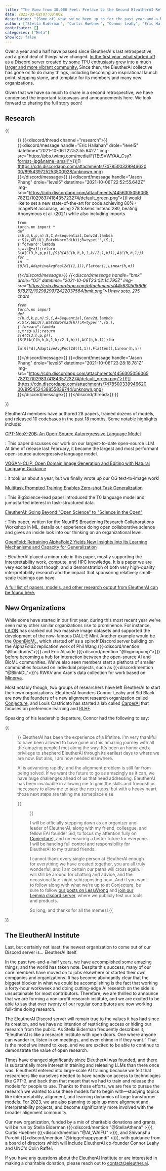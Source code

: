 ```yaml
---
title: "The View from 30,000 Feet: Preface to the Second EleutherAI Retrospective"
date: 2023-03-02T07:00:00Z
description: "(Some of) what we've been up to for the past year-and-a-half at EleutherAI."
author: ["Stella Biderman", "Curtis Huebner", "Connor Leahy", "Eric Hallahan"]
contributor: []
categories: ["Meta"]
ShowToc: false
---
```



Over a year and a half have passed since EleutherAI's last retrospective, and a great deal of things have changed. [In the first year, what started off as a Discord server created by some TPU enthusiasts grew into a much larger and more vibrant community.](./year-one/) Since then, the EleutherAI collective has gone on to do many things, including becoming an inspirational launch point, stepping stone, and template for its members and many new organizations.

Given that we have so much to share in a second retrospective, we have condensed the important takeaways and announcements here. We look forward to sharing the full story soon!

## Research

{{<figure caption="EAI setting SotA in real time">}}
{{<discord/thread channel="research">}}
{{<discord/message handle="Eric Hallahan" drole="level5" datetime="2021-10-06T22:52:55.642Z" img-src="https://pbs.twimg.com/media/FjTEtSVWYAA_Csy?format=jpg&name=small">}}![](https://cdn.discordapp.com/attachments/747850033994662000/895439725253500928/unknown.png){{</discord/message>}}
{{<discord/message handle="Jason Phang" drole="level5" datetime="2021-10-06T22:52:55.642Z" img-src="https://cdn.discordapp.com/attachments/445630505606578212/1029837418435723274/default_green.png">}}<span>I would like to set a new state-of-the-art for code achieving 80%+ ImageNet accuracy, using 278 tokens instead 280, beating Anonymous et al. (2021) while also including imports</span><pre><code class="scrollbarGhostHairline-2LpzZ9 scrollbar-3vVt8d hljs python"><span class="hljs-keyword">from</span> torch.nn <span class="hljs-keyword">import</span> *
<span class="hljs-function"><span class="hljs-keyword">def</span> <span class="hljs-title">c</span>(<span class="hljs-params">h,d,k,p,n</span>):</span>S,C,A=Sequential,Conv2d,<span class="hljs-keyword">lambda</span> x:S(x,GELU(),BatchNorm2d(h));R=<span class="hljs-built_in">type</span>(<span class="hljs-string">''</span>,(S,),{<span class="hljs-string">'forward'</span>:<span class="hljs-keyword">lambda</span> s,x:s[<span class="hljs-number">0</span>](x)+x});<span class="hljs-keyword">return</span> S(A(C(<span class="hljs-number">3</span>,h,p,p)),*[S(R(A(C(h,h,k,<span class="hljs-number">1</span>,k//<span class="hljs-number">2</span>,<span class="hljs-number">1</span>,h))),A(C(h,h,<span class="hljs-number">1</span>))) <span class="hljs-keyword">for</span> _ <span class="hljs-keyword">in</span> [<span class="hljs-number">0</span>]*d],AdaptiveAvgPool2d((<span class="hljs-number">1</span>,<span class="hljs-number">1</span>)),Flatten(),Linear(h,n))</code></pre>{{</discord/message>}}
{{<discord/message handle="bmk" drole="O5" datetime="2021-10-06T23:02:14.795Z" img-src="https://cdn.discordapp.com/attachments/445630505606578212/1029829972422037564/bmk.png">}}new sota, 275 chars<pre><code class="scrollbarGhostHairline-2LpzZ9 scrollbar-3vVt8d hljs py"><span class="hljs-keyword">from</span> torch.nn <span class="hljs-keyword">import</span>*
<span class="hljs-function"><span class="hljs-keyword">def</span> <span class="hljs-title">c</span>(<span class="hljs-params">h,d,k,p,n</span>):</span>S,C,A=Sequential,Conv2d,<span class="hljs-keyword">lambda</span> x:S(x,GELU(),BatchNorm2d(h));R=<span class="hljs-built_in">type</span>(<span class="hljs-string">''</span>,(S,),{<span class="hljs-string">'forward'</span>:<span class="hljs-keyword">lambda</span> s,x:s[<span class="hljs-number">0</span>](x)+x});<span class="hljs-keyword">return</span> S(A(C(<span class="hljs-number">3</span>,h,p,p)),*[S(R(A(C(h,h,k,<span class="hljs-number">1</span>,k//<span class="hljs-number">2</span>,<span class="hljs-number">1</span>,h))),A(C(h,h,<span class="hljs-number">1</span>)))<span class="hljs-keyword">for</span> _ <span class="hljs-keyword">in</span>[<span class="hljs-number">0</span>]*d],AdaptiveAvgPool2d((<span class="hljs-number">1</span>,<span class="hljs-number">1</span>)),Flatten(),Linear(h,n))</code></pre>{{</discord/message>}}
{{<discord/message handle="Jason Phang" drole="level5" datetime="2021-10-06T23:28:18.781Z" img-src="https://cdn.discordapp.com/attachments/445630505606578212/1029837418435723274/default_green.png">}}![](https://cdn.discordapp.com/attachments/747850033994662000/895452438855839744/unknown.png){{</discord/message>}}
{{</discord/thread>}}
{{</figure>}}

EleutherAI members have authored 28 papers, trained dozens of models, and released 10 codebases in the past 18 months. Some notable highlights include:

[GPT-NeoX-20B: An Open-Source Autoregressive Language Model](https://arxiv.org/abs/2204.06745)

: This paper discusses our work on our largest-to-date open-source LLM. At time of release <time datetime="2022-02">last February</time>, it became the largest and most performant open-source autoregressive language model.

[VQGAN-CLIP: Open Domain Image Generation and Editing with Natural Language Guidance](https://arxiv.org/abs/2204.08583)

: It took us about a year, but we finally wrote up our OG text-to-image work!

[Multitask Prompted Training Enables Zero-shot Task Generalization](https://arxiv.org/abs/2110.08207)

: This BigScience-lead paper introduced the T0 language model and jumpstarted interest in task-structured data.

[EleutherAI: Going Beyond "Open Science" to "Science in the Open"](https://arxiv.org/abs/2210.06413)

: This paper, written for the NeurIPS Broadening Research Collaborations Workshop in ML, details our experience doing open collaborative science and gives an inside look into our thinking on an organizational level.

[OpenFold: Retraining AlphaFold2 Yields New Insights Into Its Learning Mechanisms and Capacity for Generalization](https://www.biorxiv.org/content/10.1101/2022.11.20.517210)

: EleutherAI played a minor role in this paper, mostly supporting the interpretability work, compute, and HPC knowledge. It is a paper we are very excited about though, and a demonstration of both very high-quality interpretability research and the impact that sponsoring relatively small-scale trainings can have.

[A full list of papers, models, and other research output from EleutherAI can be found here.](https://docs.google.com/spreadsheets/d/1VmWOzuVQfF33kh7mZH1ygzyN1HX4SSvvu81quoH3nog)

## New Organizations

While some have started in our first year, during this most recent year we've seen many other similar organizations rise to prominence. For instance, [LAION](https://laion.ai/) has cranked out two massive image datasets and supported the development of the now-famous DALL-E Mini. Another example would be the [OpenBioML](https://openbioml.org/), which started off as a spinoff Discord server building on the AlphaFold2 replication work of Phil Wang ({{<discord/mention "@lucidrains">}}) and Eric Alcaide ({{<discord/mention "@hypnopump">}}) before becoming a hub for interaction between the open-source AI and BioML communities. <!--They recently completed a collaboration with researchers at Harvard and Columbia to put out [a phenomenal paper on the learning dynamics of AlphaFold2](https://www.biorxiv.org/content/10.1101/2022.11.20.517210). -->We've also seen members start a plethora of smaller communities focused on individual projects, such as {{<discord/mention "@BlinkDL">}}'s RWKV and Aran's data collection for work based on [Minerva](https://ai.googleblog.com/2022/06/minerva-solving-quantitative-reasoning.html).

Most notably though, two groups of researchers have left EleutherAI to start their own organizations. EleutherAI founders Connor Leahy and Sid Black are now the founders of a new alignment research organization called [Conjecture](https://www.conjecture.dev/), and Louis Castricato has started a lab called [CarperAI](https://carper.ai/) that focuses on preference learning and <abbr title="Reinforcement Learning from Human Feedback">RLHF</abbr>.

Speaking of his leadership departure, Connor had the following to say:

{{<blockquote author="Connor Leahy (CEO, Conjecture)">}}
EleutherAI has been the experience of a lifetime. I'm very thankful to have been allowed to have gone on this amazing journey with all the amazing people I met along the way. It's been an honor and a privilege to shepherd EleutherAI through its earliest days to where we are now. But alas, I am now needed elsewhere.

AI is advancing rapidly, and the alignment problem is still far from being solved. If we want the future to go as amazingly as it can, we have huge challenges ahead of us that need addressing. EleutherAI has been invaluable in allowing me to gain the skills and friendships necessary to allow me to take the next steps, but with a heavy heart, those next steps are taking me someplace else.

{{<figure src="https://cdn.discordapp.com/attachments/445631164871344139/1080656876515115118/image24.png" caption="Don't worry, everything is normal." width="500" />}}

I will be officially stepping down as an organizer and leader of EleutherAI, along with my friend, colleague, and fellow EAI founder Sid, to focus my attention fully on [Conjecture](https://www.conjecture.dev/)), and on ensuring a better future for everyone. I will be handing full control and responsibility for EleutherAI to my trusted friends.

I cannot thank every single person at EleutherAI enough for everything we have created together, you are all truly wonderful, and I am certain our paths will cross again. I will still be around for chatting and advice, and the occasional late-night schizoposting hour. And if you want to follow along with what we're up to at Conjecture, be sure to follow [our posts on LessWrong](https://www.lesswrong.com/tag/conjecture-org) and [join our Lemma discord server](https://discord.gg/tezFMvnTe6), where we publicly test our tools and products.

So long, and thanks for all the memes!
{{</blockquote>}}

## The EleutherAI Institute

Last, but certainly not least, the newest organization to come out of our Discord server is… EleutherAI itself.

In the past two-and-a-half years, we have accomplished some amazing things, and the world has taken note. Despite this success, many of our core members have moved on to jobs elsewhere or started their own companies and organizations. It has become abundantly clear that the biggest blocker in what we could be accomplishing is the fact that working a forty-hour workweek and doing cutting-edge AI research on the side is unsustainable for most contributors. Therefore, we are thrilled to announce that we are forming a non-profit research institute, and we are excited to be able to say that over twenty of our regular contributors are now working full-time doing research.

The EleutherAI Discord server will remain true to the values it has had since its creation, and we have no intention of restricting access or hiding our research from the public. As Stella Biderman frequently describes it, <q>EleutherAI is like a research institute with open doors. One where anyone can wander in, listen in on meetings, and even chime in if they want.</q> That is the model we intend to keep, and we are excited to be able to continue to demonstrate the value of open research.

Times have changed significantly since EleutherAI was founded, and there is substantially more interest in training and releasing LLMs than there once was. EleutherAI entered into large-scale AI training because we felt that researchers like ourselves needed to have hands-on access to technologies like GPT-3, and back then that meant that we had to train and release the models for people to use. Thanks to those efforts, we are free to pursue the research we wanted to use these models for to begin with—studying topics like interpretability, alignment, and learning dynamics of large transformer models. For <time datetime="2023">2023</time>, we are also planning to spin up more alignment and interpretability projects, and become significantly more involved with the broader alignment community.

Our new organization, funded by a mix of charitable donations and grants, will be run by Stella Biderman ({{<discord/mention "@StellaAthena" >}}), Curtis Huebner ({{<discord/mention "@AI_WAIFU" >}}), and Shivanshu Purohit ({{<discord/mention "@triggerhappygandi" >}}), with guidance from a board of directors which will include EleutherAI co-founder Connor Leahy and UNC's Colin Raffel.

If you have any questions about the EleutherAI Institute or are interested in making a charitable donation, please reach out to contact@eleuther.ai.


